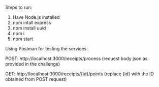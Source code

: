 Steps to run:

1. Have Node.js installed
2. npm intall express
3. npm install uuid
4. npm i
5. npm start

Using Postman for testing the services:

POST: http://localhost:3000/receipts/process (request body json as provided in the challenge)

GET: http://localhost:3000/receipts/{id}/points (replace {id} with the ID obtained from POST request)
